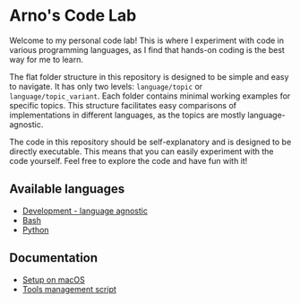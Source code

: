 # Arno's Code Lab

Welcome to my personal code lab! This is where I experiment with code in various programming languages, as I find that hands-on coding is the best way for me to learn.

The flat folder structure in this repository is designed to be simple and easy to navigate. It has only two levels: `language/topic` or `language/topic_variant`. Each folder contains minimal working examples for specific topics. This structure facilitates easy comparisons of implementations in different languages, as the topics are mostly language-agnostic.

The code in this repository should be self-explanatory and is designed to be directly executable. This means that you can easily experiment with the code yourself. Feel free to explore the code and have fun with it!

## Available languages

* [Development - language agnostic](./dev/dev.md)
* [Bash](./bash/bash.md)
* [Python](./python/python.md)

## Documentation

* [Setup on macOS](./docs/setup_on_macos.md)
* [Tools management script](./docs/tools_management_script.md)
